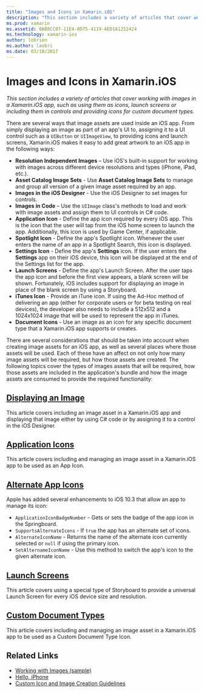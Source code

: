 ```yaml
---
title: "Images and Icons in Xamarin.iOS"
description: "This section includes a variety of articles that cover working with images in a Xamarin.iOS app, such as using them as icons, launch screens or including them in controls and providing icons for custom document types."
ms.prod: xamarin
ms.assetid: 0AB8CC07-11E4-0D75-4119-AED1A1252424
ms.technology: xamarin-ios
author: lobrien
ms.author: laobri
ms.date: 03/18/2017
---
```


# Images and Icons in Xamarin.iOS

_This section includes a variety of articles that cover working with images in a Xamarin.iOS app, such as using them as icons, launch screens or including them in controls and providing icons for custom document types._

There are several ways that image assets are used inside an iOS app. From simply displaying an image as part of an app's UI to, assigning it to a UI control such as a `UIButton` or `UIImageView`, to providing icons and launch screens, Xamarin.iOS makes it easy to add great artwork to an iOS app in the following ways: 

- **Resolution Independent Images** – Use iOS's built-in support for working with images across different device resolutions and types (iPhone, iPad, etc.).
- **Asset Catalog Image Sets** - Use **Asset Catalog Image Sets** to manage and group all version of a given image asset required by an app.
- **Images in the iOS Designer** - Use the iOS Designer to set images for controls.
- **Images in Code** – Use the `UIImage` class's methods to load and work with image assets and assign them to UI controls in C# code.
- **Application Icon** - Define the app icon required by every iOS app. This is the icon that the user will tap from the iOS home screen to launch the app. Additionally, this icon is used by Game Center, if applicable.
- **Spotlight Icon** - Define the app's Spotlight icon. Whenever the user enters the name of an app in a Spotlight Search, this icon is displayed.
- **Settings Icon** - Define the app's **Settings** icon. If the user enters the **Settings** app on their iOS device, this icon will be displayed at the end of the Settings list for the app. 
- **Launch Screens** - Define the app's Launch Screen. After the user taps the app icon and before the first view appears, a blank screen will be shown. Fortunately, iOS includes support for displaying an image in place of the blank screen by using a Storyboard. 
- **iTunes Icon** - Provide an iTune icon. If using the Ad-Hoc method of delivering an app (either for corporate users or for beta testing on real devices), the developer also needs to include a 512x512 and a 1024x1024 image that will be used to represent the app in iTunes.
- **Document Icons** - Use an image as an icon for any specific document type that a Xamarin.iOS app supports or creates.

There are several considerations that should be taken into account when creating image assets for an iOS app, as well as several places where those assets will be used. Each of these have an affect on not only how many image assets will be required, but how those assets are created. The following topics cover the types of images assets that will be required, how those assets are included in the application's bundle and how the image assets are consumed to provide the required functionality:


## [Displaying an Image](~/ios/app-fundamentals/images-icons/displaying-an-image.md)

This article covers including an image asset in a Xamarin.iOS app and displaying that image either by using C# code or by assigning it to a control in the iOS Designer.

## [Application Icons](~/ios/app-fundamentals/images-icons/app-icons.md)

This article covers including and managing an image asset in a Xamarin.iOS app to be used as an App Icon.

## [Alternate App Icons](~/ios/app-fundamentals/images-icons/alternate-app-icons.md)

Apple has added several enhancements to iOS 10.3 that allow an app to manage its icon:

 - `ApplicationIconBadgeNumber` - Gets or sets the badge of the app icon in the Springboard.
 - `SupportsAlternateIcons` - If `true` the app has an alternate set of icons.
 - `AlternateIconName` - Returns the name of the alternate icon currently selected or `null` if using the primary icon.
 - `SetAlternameIconName` - Use this method to switch the app's icon to the given alternate icon.


## [Launch Screens](~/ios/app-fundamentals/images-icons/launch-screens.md)

This article covers using a special type of Storyboard to provide a universal Launch Screen for every iOS device size and resolution.

## [Custom Document Types](~/ios/app-fundamentals/images-icons/custom-document-types.md)

This article covers including and managing an image asset in a Xamarin.iOS app to be used as a Custom Document Type Icon.



## Related Links

- [Working with Images (sample)](https://developer.xamarin.com/samples/WorkingWithImages/)
- [Hello, iPhone](~/ios/get-started/hello-ios/index.md)
- [Custom Icon and Image Creation Guidelines](https://developer.apple.com/library/ios/#documentation/UserExperience/Conceptual/MobileHIG/IconsImages/IconsImages.html)
